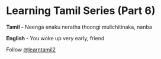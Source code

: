 # Learning Tamil Series (Part 6)

**Tamil -** Neenga enaku neratha thoongi mulichitinaka, nanba

**English -** You woke up very early, friend

Follow [@learntamil2](https://twitter.com/LearnTamil2)